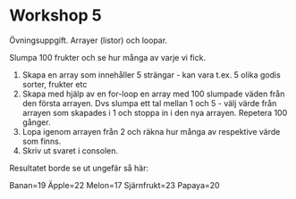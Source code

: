 # Workshop 5

Övningsuppgift. Arrayer (listor) och loopar.

Slumpa 100 frukter och se hur många av varje vi fick.

1. Skapa en array som innehåller 5 strängar - kan vara t.ex. 5 olika godis sorter, frukter etc
2. Skapa med hjälp av en for-loop en array med 100 slumpade väden från den första arrayen. Dvs slumpa ett tal mellan 1 och 5 - välj värde från arrayen som skapades i 1 och stoppa in i den nya arrayen. Repetera 100 gånger.
3. Lopa igenom arrayen från 2 och räkna hur många av respektive värde som finns.
4. Skriv ut svaret i consolen.

Resultatet borde se ut ungefär så här:

Banan=19
Äpple=22
Melon=17
Sjärnfrukt=23
Papaya=20
